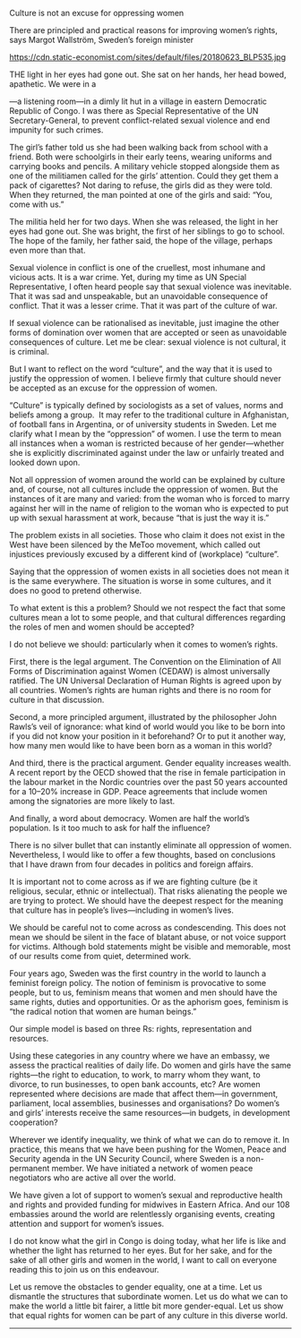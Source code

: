 Culture is not an excuse for oppressing women

There are principled and practical reasons for improving women’s rights, says Margot Wallström, Sweden’s foreign minister

https://cdn.static-economist.com/sites/default/files/20180623_BLP535.jpg

THE light in her eyes had gone out. She sat on her hands, her head bowed, apathetic. We were in a 

—a listening room—in a dimly lit hut in a village in eastern Democratic Republic of Congo. I was there as Special Representative of the UN Secretary-General, to prevent conflict-related sexual violence and end impunity for such crimes.  

The girl’s father told us she had been walking back from school with a friend. Both were schoolgirls in their early teens, wearing uniforms and carrying books and pencils. A military vehicle stopped alongside them as one of the militiamen called for the girls’ attention. Could they get them a pack of cigarettes? Not daring to refuse, the girls did as they were told. When they returned, the man pointed at one of the girls and said: “You, come with us.”

The militia held her for two days. When she was released, the light in her eyes had gone out. She was bright, the first of her siblings to go to school. The hope of the family, her father said, the hope of the village, perhaps even more than that.  

Sexual violence in conflict is one of the cruellest, most inhumane and vicious acts. It is a war crime. Yet, during my time as UN Special Representative, I often heard people say that sexual violence was inevitable. That it was sad and unspeakable, but an unavoidable consequence of conflict. That it was a lesser crime. That it was part of the culture of war.

If sexual violence can be rationalised as inevitable, just imagine the other forms of domination over women that are accepted or seen as unavoidable consequences of culture. Let me be clear: sexual violence is not cultural, it is criminal.

But I want to reflect on the word “culture”, and the way that it is used to justify the oppression of women. I believe firmly that culture should never be accepted as an excuse for the oppression of women.

“Culture” is typically defined by sociologists as a set of values, norms and beliefs among a group.  It may refer to the traditional culture in Afghanistan, of football fans in Argentina, or of university students in Sweden. Let me clarify what I mean by the “oppression” of women. I use the term to mean all instances when a woman is restricted because of her gender—whether she is explicitly discriminated against under the law or unfairly treated and looked down upon.  

Not all oppression of women around the world can be explained by culture and, of course, not all cultures include the oppression of women. But the instances of it are many and varied: from the woman who is forced to marry against her will in the name of religion to the woman who is expected to put up with sexual harassment at work, because “that is just the way it is.”

The problem exists in all societies. Those who claim it does not exist in the West have been silenced by the MeToo movement, which called out injustices previously excused by a different kind of (workplace) “culture”.

Saying that the oppression of women exists in all societies does not mean it is the same everywhere. The situation is worse in some cultures, and it does no good to pretend otherwise.

To what extent is this a problem? Should we not respect the fact that some cultures mean a lot to some people, and that cultural differences regarding the roles of men and women should be accepted?

I do not believe we should: particularly when it comes to women’s rights.

First, there is the legal argument. The Convention on the Elimination of All Forms of Discrimination against Women (CEDAW) is almost universally ratified. The UN Universal Declaration of Human Rights is agreed upon by all countries. Women’s rights are human rights and there is no room for culture in that discussion.

Second, a more principled argument, illustrated by the philosopher John Rawls’s veil of ignorance: what kind of world would you like to be born into if you did not know your position in it beforehand? Or to put it another way, how many men would like to have been born as a woman in this world?

And third, there is the practical argument. Gender equality increases wealth. A recent report by the OECD showed that the rise in female participation in the labour market in the Nordic countries over the past 50 years accounted for a 10–20% increase in GDP. Peace agreements that include women among the signatories are more likely to last.

And finally, a word about democracy. Women are half the world’s population. Is it too much to ask for half the influence?

There is no silver bullet that can instantly eliminate all oppression of women. Nevertheless, I would like to offer a few thoughts, based on conclusions that I have drawn from four decades in politics and foreign affairs.

It is important not to come across as if we are fighting culture (be it religious, secular, ethnic or intellectual). That risks alienating the people we are trying to protect. We should have the deepest respect for the meaning that culture has in people’s lives—including in women’s lives.

We should be careful not to come across as condescending. This does not mean we should be silent in the face of blatant abuse, or not voice support for victims. Although bold statements might be visible and memorable, most of our results come from quiet, determined work.

Four years ago, Sweden was the first country in the world to launch a feminist foreign policy. The notion of feminism is provocative to some people, but to us, feminism means that women and men should have the same rights, duties and opportunities. Or as the aphorism goes, feminism is “the radical notion that women are human beings.”

Our simple model is based on three Rs: rights, representation and resources.

Using these categories in any country where we have an embassy, we assess the practical realities of daily life. Do women and girls have the same rights—the right to education, to work, to marry whom they want, to divorce, to run businesses, to open bank accounts, etc? Are women represented where decisions are made that affect them—in government, parliament, local assemblies, businesses and organisations? Do women’s and girls’ interests receive the same resources—in budgets, in development cooperation?

Wherever we identify inequality, we think of what we can do to remove it. In practice, this means that we have been pushing for the Women, Peace and Security agenda in the UN Security Council, where Sweden is a non-permanent member. We have initiated a network of women peace negotiators who are active all over the world. 

We have given a lot of support to women’s sexual and reproductive health and rights and provided funding for midwives in Eastern Africa. And our 108 embassies around the world are relentlessly organising events, creating attention and support for women’s issues.

I do not know what the girl in Congo is doing today, what her life is like and whether the light has returned to her eyes. But for her sake, and for the sake of all other girls and women in the world, I want to call on everyone reading this to join us on this endeavour.

Let us remove the obstacles to gender equality, one at a time. Let us dismantle the structures that subordinate women. Let us do what we can to make the world a little bit fairer, a little bit more gender-equal. Let us show that equal rights for women can be part of any culture in this diverse world.

___________
